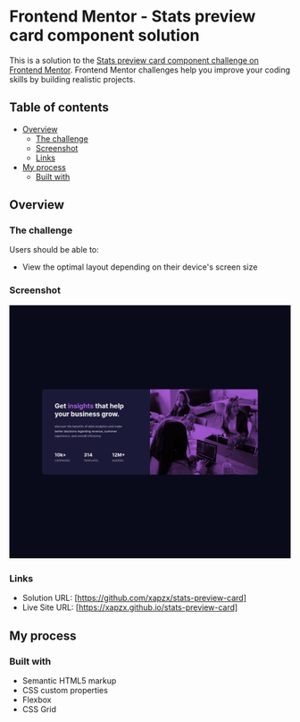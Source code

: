 # Frontend Mentor - Stats preview card component solution

This is a solution to the [Stats preview card component challenge on Frontend Mentor](https://www.frontendmentor.io/challenges/stats-preview-card-component-8JqbgoU62). Frontend Mentor challenges help you improve your coding skills by building realistic projects. 

## Table of contents

- [Overview](#overview)
  - [The challenge](#the-challenge)
  - [Screenshot](#screenshot)
  - [Links](#links)
- [My process](#my-process)
  - [Built with](#built-with)

## Overview

### The challenge

Users should be able to:

- View the optimal layout depending on their device's screen size

### Screenshot

![Screenshot of desktop implementation](./screenshot/screenshot.png)


### Links

- Solution URL: [https://github.com/xapzx/stats-preview-card]
- Live Site URL: [https://xapzx.github.io/stats-preview-card]

## My process

### Built with

- Semantic HTML5 markup
- CSS custom properties
- Flexbox
- CSS Grid